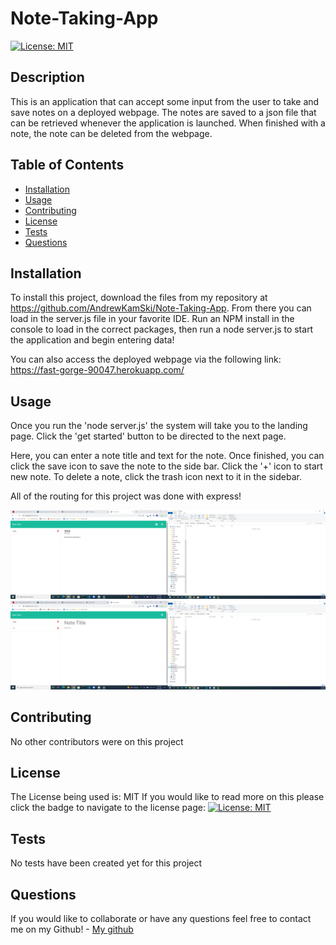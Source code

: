 # Note-Taking-App

 [![License: MIT](https://img.shields.io/badge/License-MIT-yellow.svg)](https://opensource.org/licenses/MIT)


## Description

  This is an application that can accept some input from the user to take and save notes on a deployed webpage. The notes are saved to a json file that can be retrieved whenever the application is launched. When finished with a note, the note can be deleted from the webpage.

  ## Table of Contents

  - [Installation](#installation)
  - [Usage](#usage)
  - [Contributing](#contributing)
  - [License](#license)
  - [Tests](#tests)
  - [Questions](#questions)

  ## Installation

  To install this project, download the files from my repository at https://github.com/AndrewKamSki/Note-Taking-App. From there you can load in the server.js file in your favorite IDE. Run an NPM install in the console to load in the correct packages, then run a node server.js to start the application and begin entering data!

  You can also access the deployed webpage via the following link: 
  https://fast-gorge-90047.herokuapp.com/

  ## Usage

  Once you run the 'node server.js' the system will take you to the landing page. Click the 'get started' button to be directed to the next page.

  Here, you can enter a note title and text for the note. Once finished, you can click the save icon to save the note to the side bar. Click the '+' icon to start new note. To delete a note, click the trash icon next to it in the sidebar. 

  All of the routing for this project was done with express!

  ![Typed out note](images/Typed-Note.png)
  ![Typed note above being saved](images/Saved-Note.png)

  ## Contributing

  No other contributors were on this project

  ## License
  The License being used is: MIT
  If you would like to read more on this please click the badge to navigate to the license page: 
  [![License: MIT](https://img.shields.io/badge/License-MIT-yellow.svg)](https://opensource.org/licenses/MIT)

  ## Tests

  No tests have been created yet for this project
  
  ## Questions

  If you would like to collaborate or have any questions feel free to contact me on my Github!
    - [My github](https://github.com/AndrewKamSki)